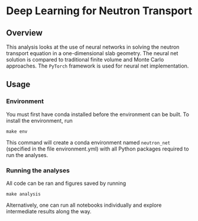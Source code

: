 # Deep Learning for Neutron Transport

## Overview
This analysis looks at the use of neural networks in solving the neutron transport equation in a one-dimensional slab geometry.
The neural net solution is compared to traditional finite volume and Monte Carlo approaches.
The `PyTorch` framework is used for neural net implementation.

## Usage
### Environment
You must first have conda installed before the environment can be built. To install the environment, run

```
make env
```

This command will create a conda environment named `neutron_net` (specified in the file environment.yml) with all Python packages required to run the analyses.

### Running the analyses
All code can be ran and figures saved by running
```
make analysis
```
Alternatively, one can run all notebooks individually and explore intermediate results along the way.
